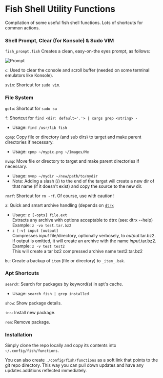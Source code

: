 # Fish Shell Utility Functions
Compilation of some useful fish shell functions. Lots of shortcuts for common actions.

### Shell Prompt, Clear (for Konsole) & Sudo VIM
`fish_prompt.fish` Creates a clean, easy-on-the eyes prompt, as follows:

![Prompt](http://res.cloudinary.com/panoplos/image/upload/e_shadow:50,r_0/v1494478755/Prompt_ilx658.png)

`c`: Used to clear the console and scroll buffer (needed on some terminal emulators like Konsole).

`svim`: Shortcut for `sudo vim`.

### File System
`golo`: Shortcut for `sudo su`

`f`: Shortcut for `find <dir: default='.'> | xargs grep <string> -`

* Usage: `find /usr/lib fish`

`cpmp`: Copy file or directory (and sub dirs) to target and make parent directories if necessary.

* Usage: `cpmp ~/mypic.png ~/Images/Me`

`mvmp`: Move file or directory to target and make parent directories if necessary.

* Usage: `mvmp ~/mydir ~/new/path/to/mydir`
* Note: Adding a slash (/) to the end of the target will create a new dir of that name (if it doesn't exist) and copy the source to the new dir.

`rmrf`: Shortcut for `rm -rf`. Of course, use with caution!

`z`: Quick and smart archive handling (depends on [`dtrx`](https://github.com/moonpyk/dtrx)

* Usage: `z [-opts] file.ext`<br/>
Extracts any archive with options acceptable to dtrx (see: dtrx --help)<br/>
Example: `z -vo test.tar.bz2`
* `z [-v] input [output]`<br/>
Compresses _input_ file/directory, optionally verbosely, to _output_.tar.bz2. If output is omitted, it will create an archive with the name _input_.tar.bz2.<br/>
Example: `z -v test test2`<br/>
This will create a tar bz2 compressed archive name test2.tar.bz2

`bu`: Create a backup of `item` (file or directory) to `_item_.bak`.

### Apt Shortcuts
`search`: Search for packages by keyword(s) in apt's cache.

* Usage: `search fish | grep installed`

`show`: Show package details.

`ins`: Install new package.

`rem`: Remove package.

### Installation

Simply clone the repo locally and copy its contents into `~/.config/fish/functions`.

You can also create `./config/fish/functions` as a soft link that points to the git repo directory. This way you can pull down updates and have any updates additions reflected immediately. 

